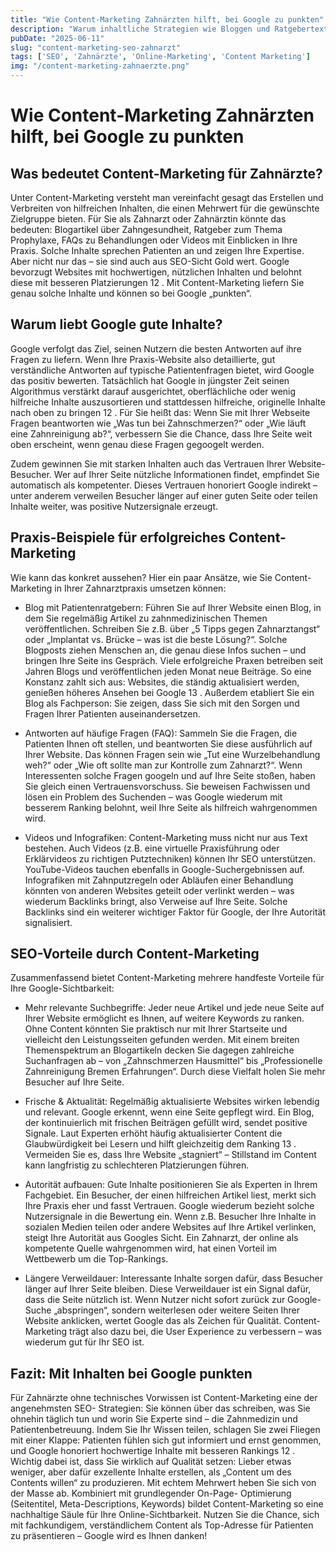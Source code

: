 ```yaml
---
title: "Wie Content-Marketing Zahnärzten hilft, bei Google zu punkten" 
description: "Warum inhaltliche Strategien wie Bloggen und Ratgebertexte für Zahnarztpraxen im SEO so wertvoll sind und wie sie zu besserer Google-Sichtbarkeit führen." 
pubDate: "2025-06-11" 
slug: "content-marketing-seo-zahnarzt" 
tags: ['SEO', 'Zahnärzte', 'Online-Marketing', 'Content Marketing']
img: "/content-marketing-zahnaerzte.png"
---
```


# Wie Content-Marketing Zahnärzten hilft, bei Google zu punkten

## Was bedeutet Content-Marketing für Zahnärzte?

Unter Content-Marketing versteht man vereinfacht gesagt das Erstellen und Verbreiten von hilfreichen Inhalten, die einen Mehrwert für die gewünschte Zielgruppe bieten. Für Sie als Zahnarzt oder Zahnärztin könnte das bedeuten: Blogartikel über Zahngesundheit, Ratgeber zum Thema Prophylaxe, FAQs zu Behandlungen oder Videos mit Einblicken in Ihre Praxis. Solche Inhalte sprechen Patienten an und zeigen Ihre Expertise. Aber nicht nur das – sie sind auch aus SEO-Sicht Gold wert. Google bevorzugt Websites mit hochwertigen, nützlichen Inhalten und belohnt diese mit besseren Platzierungen 12 . Mit Content-Marketing liefern Sie genau solche Inhalte und können so bei Google „punkten“.


## Warum liebt Google gute Inhalte?

Google verfolgt das Ziel, seinen Nutzern die besten Antworten auf ihre Fragen zu liefern. Wenn Ihre Praxis-Website also detaillierte, gut verständliche Antworten auf typische Patientenfragen bietet, wird Google das positiv bewerten. Tatsächlich hat Google in jüngster Zeit seinen Algorithmus verstärkt darauf ausgerichtet, oberflächliche oder wenig hilfreiche Inhalte auszusortieren und stattdessen hilfreiche, originelle Inhalte nach oben zu bringen 12 . Für Sie heißt das: Wenn Sie mit Ihrer Webseite Fragen beantworten wie „Was tun bei Zahnschmerzen?“ oder „Wie läuft eine Zahnreinigung ab?“, verbessern Sie die Chance, dass Ihre Seite weit oben erscheint, wenn genau diese Fragen gegoogelt werden.

Zudem gewinnen Sie mit starken Inhalten auch das Vertrauen Ihrer Website-Besucher. Wer auf Ihrer Seite nützliche Informationen findet, empfindet Sie automatisch als kompetenter. Dieses Vertrauen honoriert Google indirekt – unter anderem verweilen Besucher länger auf einer guten Seite oder teilen Inhalte weiter, was positive Nutzersignale erzeugt.

## Praxis-Beispiele für erfolgreiches Content-Marketing

Wie kann das konkret aussehen? Hier ein paar Ansätze, wie Sie Content-Marketing in Ihrer Zahnarztpraxis umsetzen können:

- Blog mit Patientenratgebern: Führen Sie auf Ihrer Website einen Blog, in dem Sie regelmäßig Artikel zu zahnmedizinischen Themen veröffentlichen. Schreiben Sie z.B. über „5 Tipps gegen Zahnarztangst“ oder „Implantat vs. Brücke – was ist die beste Lösung?“. Solche Blogposts ziehen Menschen an, die genau diese Infos suchen – und bringen Ihre Seite ins Gespräch. Viele erfolgreiche Praxen betreiben seit Jahren Blogs und veröffentlichen jeden Monat neue Beiträge. So eine Konstanz zahlt sich aus: Websites, die ständig aktualisiert werden, genießen höheres Ansehen bei Google 13 . Außerdem etabliert Sie ein Blog als Fachperson: Sie zeigen, dass Sie sich mit den Sorgen und Fragen Ihrer Patienten auseinandersetzen.
 
- Antworten auf häufige Fragen (FAQ): Sammeln Sie die Fragen, die Patienten Ihnen oft stellen, und beantworten Sie diese ausführlich auf Ihrer Website. Das können Fragen sein wie „Tut eine Wurzelbehandlung weh?“ oder „Wie oft sollte man zur Kontrolle zum Zahnarzt?“. Wenn Interessenten solche Fragen googeln und auf Ihre Seite stoßen, haben Sie gleich einen Vertrauensvorschuss. Sie beweisen Fachwissen und lösen ein Problem des Suchenden – was Google wiederum mit besserem Ranking belohnt, weil Ihre Seite als hilfreich wahrgenommen wird.

- Videos und Infografiken: Content-Marketing muss nicht nur aus Text bestehen. Auch Videos (z.B. eine virtuelle Praxisführung oder Erklärvideos zu richtigen Putztechniken) können Ihr SEO unterstützen. YouTube-Videos tauchen ebenfalls in Google-Suchergebnissen auf. Infografiken mit Zahnputzregeln oder Abläufen einer Behandlung könnten von anderen Websites geteilt oder verlinkt werden – was wiederum Backlinks bringt, also Verweise auf Ihre Seite. Solche Backlinks sind ein weiterer wichtiger Faktor für Google, der Ihre Autorität signalisiert.

## SEO-Vorteile durch Content-Marketing

Zusammenfassend bietet Content-Marketing mehrere handfeste Vorteile für Ihre Google-Sichtbarkeit:

- Mehr relevante Suchbegriffe: Jeder neue Artikel und jede neue Seite auf Ihrer Website ermöglicht es Ihnen, auf weitere Keywords zu ranken. Ohne Content könnten Sie praktisch nur mit Ihrer Startseite und vielleicht den Leistungsseiten gefunden werden. Mit einem breiten Themenspektrum an Blogartikeln decken Sie dagegen zahlreiche Suchanfragen ab – von „Zahnschmerzen Hausmittel“ bis „Professionelle Zahnreinigung Bremen Erfahrungen“. Durch diese Vielfalt holen Sie mehr Besucher auf Ihre Seite.

- Frische & Aktualität: Regelmäßig aktualisierte Websites wirken lebendig und relevant. Google erkennt, wenn eine Seite gepflegt wird. Ein Blog, der kontinuierlich mit frischen Beiträgen gefüllt wird, sendet positive Signale. Laut Experten erhöht häufig aktualisierter Content die Glaubwürdigkeit bei Lesern und hilft gleichzeitig dem Ranking 13 . Vermeiden Sie es, dass Ihre Website „stagniert“ – Stillstand im Content kann langfristig zu schlechteren Platzierungen führen.

- Autorität aufbauen: Gute Inhalte positionieren Sie als Experten in Ihrem Fachgebiet. Ein Besucher, der einen hilfreichen Artikel liest, merkt sich Ihre Praxis eher und fasst Vertrauen. Google wiederum bezieht solche Nutzersignale in die Bewertung ein. Wenn z.B. Besucher Ihre Inhalte in sozialen Medien teilen oder andere Websites auf Ihre Artikel verlinken, steigt Ihre Autorität aus Googles Sicht. Ein Zahnarzt, der online als kompetente Quelle wahrgenommen wird, hat einen Vorteil im Wettbewerb um die Top-Rankings.

- Längere Verweildauer: Interessante Inhalte sorgen dafür, dass Besucher länger auf Ihrer Seite bleiben. Diese Verweildauer ist ein Signal dafür, dass die Seite nützlich ist. Wenn Nutzer nicht sofort zurück zur Google-Suche „abspringen“, sondern weiterlesen oder weitere Seiten Ihrer Website anklicken, wertet Google das als Zeichen für Qualität. Content-Marketing trägt also dazu bei, die User Experience zu verbessern – was wiederum gut für Ihr SEO ist.

## Fazit: Mit Inhalten bei Google punkten

Für Zahnärzte ohne technisches Vorwissen ist Content-Marketing eine der angenehmsten SEO- Strategien: Sie können über das schreiben, was Sie ohnehin täglich tun und worin Sie Experte sind – die Zahnmedizin und Patientenbetreuung. Indem Sie Ihr Wissen teilen, schlagen Sie zwei Fliegen mit einer
Klappe: Patienten fühlen sich gut informiert und ernst genommen, und Google honoriert hochwertige Inhalte mit besseren Rankings 12 . Wichtig dabei ist, dass Sie wirklich auf Qualität setzen: Lieber etwas weniger, aber dafür exzellente Inhalte erstellen, als „Content um des Contents willen“ zu produzieren. Mit echtem Mehrwert heben Sie sich von der Masse ab. Kombiniert mit grundlegender On-Page- Optimierung (Seitentitel, Meta-Descriptions, Keywords) bildet Content-Marketing so eine nachhaltige Säule für Ihre Online-Sichtbarkeit. Nutzen Sie die Chance, sich mit fachkundigem, verständlichem Content als Top-Adresse für Patienten zu präsentieren – Google wird es Ihnen danken!
